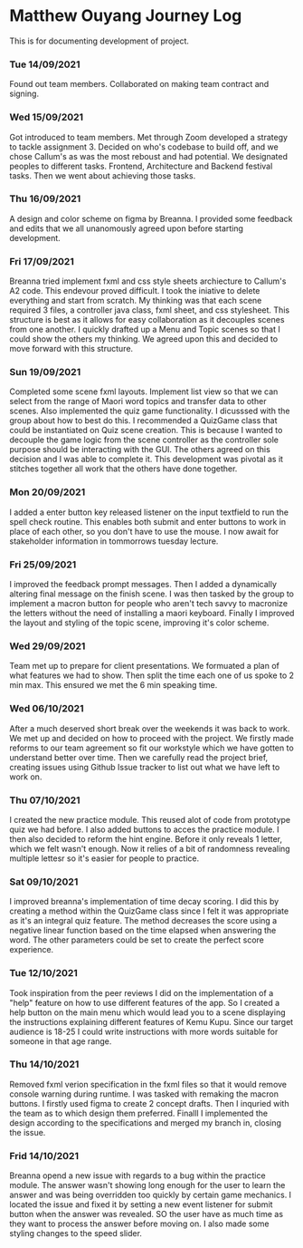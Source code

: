 # Matthew Ouyang Journey Log

This is for documenting development of project.


### Tue 14/09/2021
Found out team members. Collaborated on making team contract and signing.

### Wed 15/09/2021
Got introduced to team members. Met through Zoom developed a strategy to tackle assignment 3. Decided on who's codebase to build off, and we chose Callum's as was the most reboust and had potential. We designated peoples to different tasks. Frontend, Architecture and Backend festival tasks. Then we went about achieving those tasks.

### Thu 16/09/2021
A design and color scheme on figma by Breanna. I provided some feedback and edits that we all unanomously agreed upon before starting development.

### Fri 17/09/2021
Breanna tried implement fxml and css style sheets archiecture to Callum's A2 code. This endevour proved difficult. I took the iniative to delete everything and start from scratch. My thinking was that each scene required 3 files, a controller java class, fxml sheet, and css stylesheet. This structure is best as it allows for easy collaboration as it decouples scenes from one another. I quickly drafted up a Menu and Topic scenes so that I could show the others my thinking. We agreed upon this and decided to move forward with this structure.

### Sun 19/09/2021
Completed some scene fxml layouts. Implement list view so that we can select from the range of Maori word topics and transfer data to other scenes. Also implemented the quiz game functionality. I dicusssed with the group about how to best do this. I recommended a QuizGame class that could be instantiated on Quiz scene creation. This is because I wanted to decouple the game logic from the scene controller as the controller sole purpose should be interacting with the GUI. The others agreed on this decision and I was able to complete it. This development was pivotal as it stitches together all work that the others have done together.

### Mon 20/09/2021
I added a enter button key released listener on the input textfield to run the spell check routine. This enables both submit and enter buttons to work in place of each other, so you don't have to use the mouse. I now await for stakeholder information in tommorrows tuesday lecture.

### Fri 25/09/2021
I improved the feedback prompt messages. Then I added a dynamically altering final message on the finish scene. I was then tasked by the group to implement a macron button for people who aren't tech savvy to macronize the letters without the need of installing a maori keyboard. Finally I improved the layout and styling of the topic scene, improving it's color scheme.

### Wed 29/09/2021
Team met up to prepare for client presentations. We formuated a plan of what features we had to show. Then split the time each one of us spoke to 2 min max. This ensured we met the 6 min speaking time. 

### Wed 06/10/2021
After a much deserved short break over the weekends it was back to work. We met up and decided on how to proceed with the project. We firstly made reforms to our team agreement so fit our workstyle which we have gotten to understand better over time. Then we carefully read the project brief, creating issues using Github Issue tracker to list out what we have left to work on.

### Thu 07/10/2021
I created the new practice module. This reused alot of code from prototype quiz we had before. I also added buttons to acces the practice module. I then also decided to reform the hint engine. Before it only reveals 1 letter, which we felt wasn't enough. Now it relies of a bit of randomness revealing multiple lettesr so it's easier for people to practice. 

### Sat 09/10/2021
I improved breanna's implementation of time decay scoring. I did this by creating a method within the QuizGame class since I felt it was appropriate as it's an integral quiz feature. The method decreases the score using a negative linear function based on the time elapsed when answering the word. The other parameters could be set to create the perfect score experience.

### Tue 12/10/2021
Took inspiration from the peer reviews I did on the implementation of a "help" feature on how to use different features of the app. So I created a help button on the main menu which would lead you to a scene displaying the instructions explaining different features of Kemu Kupu. Since our target audience is 18-25 I could write instructions with more words suitable for someone in that age range.

### Thu 14/10/2021
Removed fxml verion specification in the fxml files so that it would remove console warning during runtime. I was tasked with remaking the macron buttons. I firstly used figma to create 2 concept drafts. Then I inquried with the team as to which design them preferred. Finalll I implemented the design according to the specifications and merged my branch in, closing the issue.

### Frid 14/10/2021
Breanna opend a new issue with regards to a bug within the practice module. The answer wasn't showing long enough for the user to learn the answer and was being overridden too quickly by certain game mechanics. I located the issue and fixed it by setting a new event listener for submit button when the answer was revealed. SO the user have as much time as they want to process the answer before moving on. I also made some styling changes to the speed slider.


